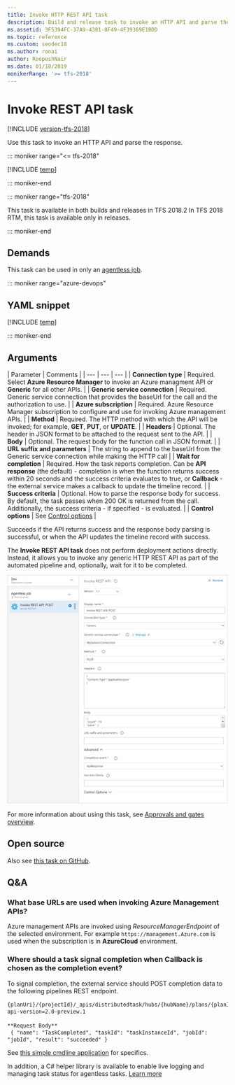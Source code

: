 ```yaml
---
title: Invoke HTTP REST API task
description: Build and release task to invoke an HTTP API and parse the response with a build or release pipeline in Azure Pipelines and TFS
ms.assetid: 3F5394FC-37A9-4381-8F49-4F39369E1BDD
ms.topic: reference
ms.custom: seodec18
ms.author: ronai
author: RoopeshNair
ms.date: 01/10/2019
monikerRange: '>= tfs-2018'
---
```


# Invoke REST API task

[!INCLUDE [version-tfs-2018](../../includes/version-tfs-2018.md)]

Use this task to invoke an HTTP API and parse the response.

::: moniker range="<= tfs-2018"

[!INCLUDE [temp](../../includes/concept-rename-note.md)]

::: moniker-end

::: moniker range="tfs-2018"

This task is available in both builds and releases in TFS 2018.2 In TFS 2018 RTM, this task is available only in releases.

::: moniker-end

## Demands

This task can be used in only an [agentless job](../../process/phases.md#server-jobs).

::: moniker range="azure-devops"

## YAML snippet

[!INCLUDE [temp](../includes/yaml/InvokeRestApiV1.md)]

::: moniker-end

## Arguments

| Parameter | Comments |
| --- | --- | --- |
| **Connection type** | Required. Select **Azure Resource Manager** to invoke an Azure managment API or **Generic** for all other APIs. |
| **Generic service connection** | Required. Generic service connection that provides the baseUrl for the call and the authorization to use. |
| **Azure subscription** | Required. Azure Resource Manager subscription to configure and use for invoking Azure management APIs. |
| **Method** | Required. The HTTP method with which the API will be invoked; for example, **GET**, **PUT**, or **UPDATE**. |
| **Headers** | Optional. The header in JSON format to be attached to the request sent to the API. |
| **Body** | Optional. The request body for the function call in JSON format. |
| **URL suffix and parameters** | The string to append to the baseUrl from the Generic service connection while making the HTTP call | 
| **Wait for completion** | Required. How the task reports completion. Can be **API response** (the default) - completion is when the function returns success within 20 seconds and the success criteria evaluates to true, or **Callback** - the external service makes a callback to update the timeline record.   |
| **Success criteria** | Optional. How to parse the response body for success. By default, the task passes when 200 OK is returned from the call. Additionally, the success criteria - if specified - is evaluated. |
| **Control options** | See [Control options](../../process/tasks.md#controloptions) |

Succeeds if the API returns success and the response body parsing is successful, or when the API updates the timeline record with success.

The **Invoke REST API task** does not perform deployment actions directly.
Instead, it allows you to invoke any generic HTTP REST API as part of the automated
pipeline and, optionally, wait for it to be completed.

![Configuring an Invoke REST API task](media/invoke-rest-api-task.png)

For more information about using this task, see [Approvals and gates overview](../../release/approvals/index.md).

## Open source

Also see [this task on GitHub](https://github.com/Microsoft/azure-pipelines-tasks/tree/master/Tasks/InvokeRestApiV1).

## Q&A

### What base URLs are used when invoking Azure Management APIs?

Azure management APIs are invoked using *ResourceManagerEndpoint* of the selected environment. For example `https://management.Azure.com` is used when the subscription is in **AzureCloud** environment.

### Where should a task signal completion when **Callback** is chosen as the completion event?

To signal completion, the external service should POST completion data to the following pipelines REST endpoint.
```
{planUri}/{projectId}/_apis/distributedtask/hubs/{hubName}/plans/{planId}/events?api-version=2.0-preview.1

**Request Body**
 { "name": "TaskCompleted", "taskId": "taskInstanceId", "jobId": "jobId", "result": "succeeded" }
 ```
 
See [this simple cmdline application](https://github.com/Microsoft/azure-pipelines-extensions/tree/master/ServerTaskHelper/HttpRequestSampleWithoutHandler) for specifics. 
 
In addition, a C# helper library is available to enable live logging and managing task status for agentless tasks. [Learn more](https://blogs.msdn.microsoft.com/aseemb/2017/12/18/async-http-agentless-task/) 
 
 
